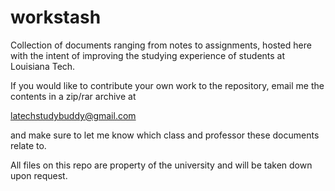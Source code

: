 # workstash
Collection of documents ranging from notes to assignments, hosted here with the intent of improving the studying experience of students at Louisiana Tech.

If you would like to contribute your own work to the repository, email me the contents in a zip/rar archive at

latechstudybuddy@gmail.com

and make sure to let me know which class and professor these documents relate to.

All files on this repo are property of the university and will be taken down upon request.
